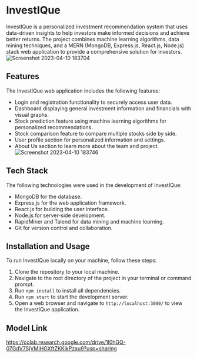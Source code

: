 InvestIQue
==========

InvestIQue is a personalized investment recommendation system that uses data-driven insights to help investors make informed decisions and achieve better returns. The project combines machine learning algorithms, data mining techniques, and a MERN (MongoDB, Express.js, React.js, Node.js) stack web application to provide a comprehensive solution for investors.
![Screenshot 2023-04-10 183704](https://user-images.githubusercontent.com/86911625/230908993-ccfb6689-6353-43eb-b740-4c61c65b7794.png)


Features
--------

The InvestIQue web application includes the following features:

-   Login and registration functionality to securely access user data.
-   Dashboard displaying general investment information and financials with visual graphs.
-   Stock prediction feature using machine learning algorithms for personalized recommendations.
-   Stock comparison feature to compare multiple stocks side by side.
-   User profile section for personalized information and settings.
-   About Us section to learn more about the team and project.
![Screenshot 2023-04-10 183746](https://user-images.githubusercontent.com/86911625/230909210-e315dda1-5803-423c-baaf-260f22b639df.png)


Tech Stack
----------

The following technologies were used in the development of InvestIQue:

-   MongoDB for the database.
-   Express.js for the web application framework.
-   React.js for building the user interface.
-   Node.js for server-side development.
-   RapidMiner and Talend for data mining and machine learning.
-   Git for version control and collaboration.

Installation and Usage
----------------------

To run InvestIQue locally on your machine, follow these steps:

1.  Clone the repository to your local machine.
2.  Navigate to the root directory of the project in your terminal or command prompt.
3.  Run `npm install` to install all dependencies.
4.  Run `npm start` to start the development server.
5.  Open a web browser and navigate to `http://localhost:3000/` to view the InvestIQue application.


 Model Link
----------------------
https://colab.research.google.com/drive/1l0hGQ-07GdV7SjVMIHGXftZKKikPzxu9?usp=sharing
